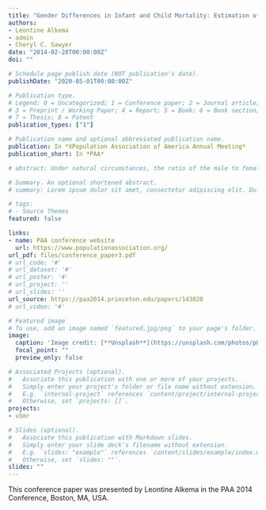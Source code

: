 ```yaml
---
title: "Gender Differences in Infant and Child Mortality: Estimation of Sex-Specific Mortality and an Assessment of Excess Female Deaths"
authors:
- Leontine Alkema
- admin
- Cheryl C. Sawyer
date: "2014-02-28T00:00:00Z"
doi: ""

# Schedule page publish date (NOT publication's date).
publishDate: "2020-05-01T00:00:00Z"

# Publication type.
# Legend: 0 = Uncategorized; 1 = Conference paper; 2 = Journal article;
# 3 = Preprint / Working Paper; 4 = Report; 5 = Book; 6 = Book section;
# 7 = Thesis; 8 = Patent
publication_types: ["1"]

# Publication name and optional abbreviated publication name.
publication: In *XPopulation Association of America Annual Meeting*
publication_short: In *PAA*

# abstract: Under natural circumstances, the ratio of the male to female under-five mortality rate is greater than one. However, deprivation of girls' access to health care or proper nutrition could lead to distorted ratios of under-five mortality. Monitoring of mortality by sex is challenging because of issues with data availability and quality. Moreover, the sex ratio is expected to vary with under-five mortality, which makes it challenging to define "expected levels". We present a Bayesian model to estimate the sex ratio of under-five mortality for all countries. In addition, we estimate the relative difference between national sex ratios and expected sex ratios based on the global relation between mortality and sex ratios. All estimates include an uncertainty assessment to enable assessments of whether differences between countries or within countries over time are significant or highly uncertain.

# Summary. An optional shortened abstract.
# summary: Lorem ipsum dolor sit amet, consectetur adipiscing elit. Duis posuere tellus ac convallis placerat. Proin tincidunt magna sed ex sollicitudin condimentum.

# tags:
# - Source Themes
featured: false

links:
- name: PAA conference website
  url: https://www.populationassociation.org/
url_pdf: files/conference_paper3.pdf
# url_code: '#'
# url_dataset: '#'
# url_poster: '#'
# url_project: ''
# url_slides: ''
url_source: https://paa2014.princeton.edu/papers/143020
# url_video: '#'

# Featured image
# To use, add an image named `featured.jpg/png` to your page's folder. 
image:
  caption: 'Image credit: [**Unsplash**](https://unsplash.com/photos/pLCdAaMFLTE)'
  focal_point: ""
  preview_only: false

# Associated Projects (optional).
#   Associate this publication with one or more of your projects.
#   Simply enter your project's folder or file name without extension.
#   E.g. `internal-project` references `content/project/internal-project/index.md`.
#   Otherwise, set `projects: []`.
projects:
- u5mr

# Slides (optional).
#   Associate this publication with Markdown slides.
#   Simply enter your slide deck's filename without extension.
#   E.g. `slides: "example"` references `content/slides/example/index.md`.
#   Otherwise, set `slides: ""`.
slides: ""
---
```


This conference paper was presented by Leontine Alkema in the PAA 2014 Conference, Boston, MA, USA.
